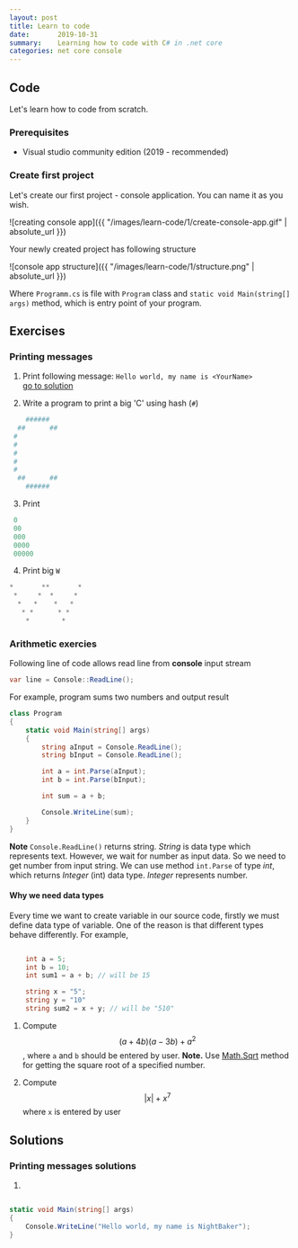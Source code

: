 ```yaml
---
layout: post
title: Learn to code
date:       2019-10-31
summary:    Learning how to code with C# in .net core
categories: net core console
---
```


## Code

Let's learn how to code from scratch.

### Prerequisites

* Visual studio community edition (2019 - recommended)


### Create first project

Let's create our first project - console application. You can name it as you wish. 

![creating console app]({{ "/images/learn-code/1/create-console-app.gif" | absolute_url }})

Your newly created project has following structure

![console app structure]({{ "/images/learn-code/1/structure.png" | absolute_url }})

Where `Programm.cs` is file with `Program` class and `static void Main(string[] args)` method, which is entry point of your program.

## Exercises

### Printing messages


1. Print following message: `Hello world, my name is <YourName>`  
[go to solution](#Printing-messages-solutions)

2. Write a program to print a big 'C' using hash (`#`)

```powershell
    ######
  ##      ##
 #
 #
 #
 #
 #
  ##      ##
    ######
```

3. Print 

```powershell
 0
 00
 000
 0000
 00000
```
4. Print big `W`

```powershell
*       **       *
 *     *  *     *
  *   *    *   *
   * *      * *
    *        *
```


### Arithmetic exercies

Following line of code allows read line from **console** input stream
```csharp
var line = Console::ReadLine();
```

For example, program sums two numbers and output result

```csharp
class Program
{
    static void Main(string[] args)
    {
        string aInput = Console.ReadLine();
        string bInput = Console.ReadLine();

        int a = int.Parse(aInput);
        int b = int.Parse(bInput);

        int sum = a + b;

        Console.WriteLine(sum);
    }
}
```

**Note** 
`Console.ReadLine()` returns string. *String* is data type which represents text. However, we wait for number as input data. So we need to get number from input string. We can use method `int.Parse` of type *int*, which returns *Integer* (int) data type. *Integer* represents number. 

#### Why we need data types
Every time we want to create variable in our source code, firstly we must define data type of variable. One of the reason is that different types behave differently. For example,

```csharp

    int a = 5;
    int b = 10;
    int sum1 = a + b; // will be 15

    string x = "5";
    string y = "10"
    string sum2 = x + y; // will be "510"

```


1. Compute $$ (a + 4b)(a - 3b) + a^2 $$, where `a` and `b` should be entered by user.
 **Note.** Use [Math.Sqrt](https://docs.microsoft.com/en-us/dotnet/api/system.math.sqrt?view=netframework-4.8#System_Math_Sqrt_System_Double_) method for getting the square root of a specified number.

2. Compute $$ |x| + x^7  $$ where `x` is entered by user



## Solutions

### Printing messages solutions

1.  
```csharp

static void Main(string[] args)
{
    Console.WriteLine("Hello world, my name is NightBaker");
}

```